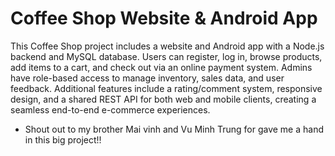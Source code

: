 # Coffee Shop Website & Android App
 
This Coffee Shop project includes a website and Android app with a Node.js backend and MySQL database. Users can register, log in, browse products, add items to a cart, and check out via an online payment system. Admins have role-based access to manage inventory, sales data, and user feedback. Additional features include a rating/comment system, responsive design, and a shared REST API for both web and mobile clients, creating a seamless end-to-end e-commerce experiences.
- Shout out to my brother Mai vinh and Vu Minh Trung for gave me a hand in this big project!!
